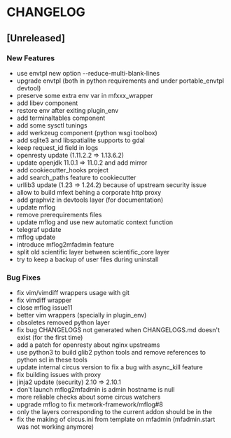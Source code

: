 # CHANGELOG


## [Unreleased]

### New Features
- use envtpl new option --reduce-multi-blank-lines
- upgrade envtpl (both in python requirements and under portable_envtpl devtool)
- preserve some extra env var in mfxxx_wrapper
- add libev component
- restore env after exiting plugin_env
- add terminaltables component
- add some sysctl tunings
- add werkzeug component (python wsgi toolbox)
- add sqlite3 and libspatialite supports to gdal
- keep request_id field in logs
- openresty update (1.11.2.2 => 1.13.6.2)
- update openjdk 11.0.1 => 11.0.2 and add mirror
- add cookiecutter_hooks project
- add search_paths feature to cookiecutter
- urllib3 update (1.23 => 1.24.2) because of upstream security issue
- allow to build mfext behing a corporate http proxy
- add graphviz in devtools layer (for documentation)
- update mflog
- remove prerequirements files
- update mflog and use new automatic context function
- telegraf update
- mflog update
- introduce mflog2mfadmin feature
- split old scientific layer between scientific_core layer
- try to keep a backup of user files during uninstall


### Bug Fixes
- fix vim/vimdiff wrappers usage with git
- fix vimdiff wrapper
- close mflog issue11
- better vim wrappers (specially in plugin_env)
- obsoletes removed python layer
- fix bug CHANGELOGS not generated when CHANGELOGS.md doesn't exist (for the first time)
- add a patch for openresty about nginx upstreams
- use python3 to build glib2 python tools and remove references to python scl in these tools
- update internal circus version to fix a bug with async_kill feature
- fix building issues with proxy
- jinja2 update (security) 2.10 => 2.10.1
- don't launch mflog2mfadmin is admin hostname is null
- more reliable checks about some circus watchers
- upgrade mflog to fix metwork-framework/mflog#8
- only the layers corresponding to the current addon should be in the
- fix the making of circus.ini from template on mfadmin (mfadmin.start was not working anymore)





